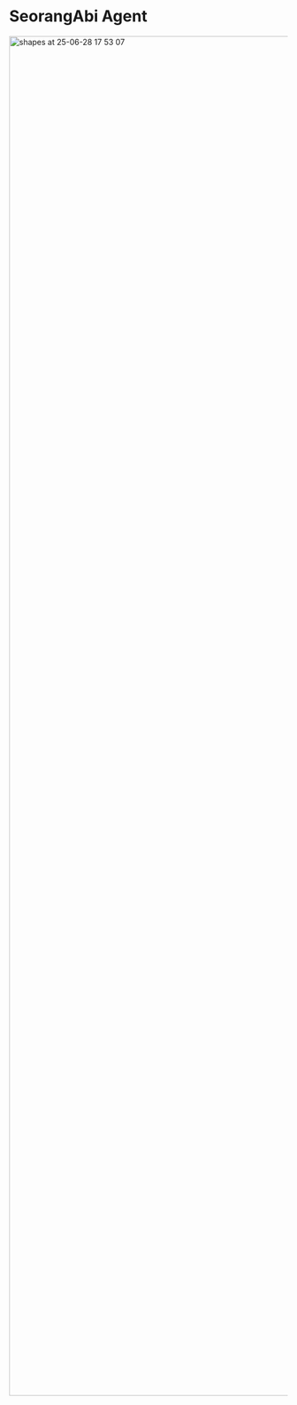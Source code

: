 # SeorangAbi Agent

<img width="2454" alt="shapes at 25-06-28 17 53 07" src="https://github.com/user-attachments/assets/16c47bbd-0464-4991-935f-ddd506a42ad3" />
